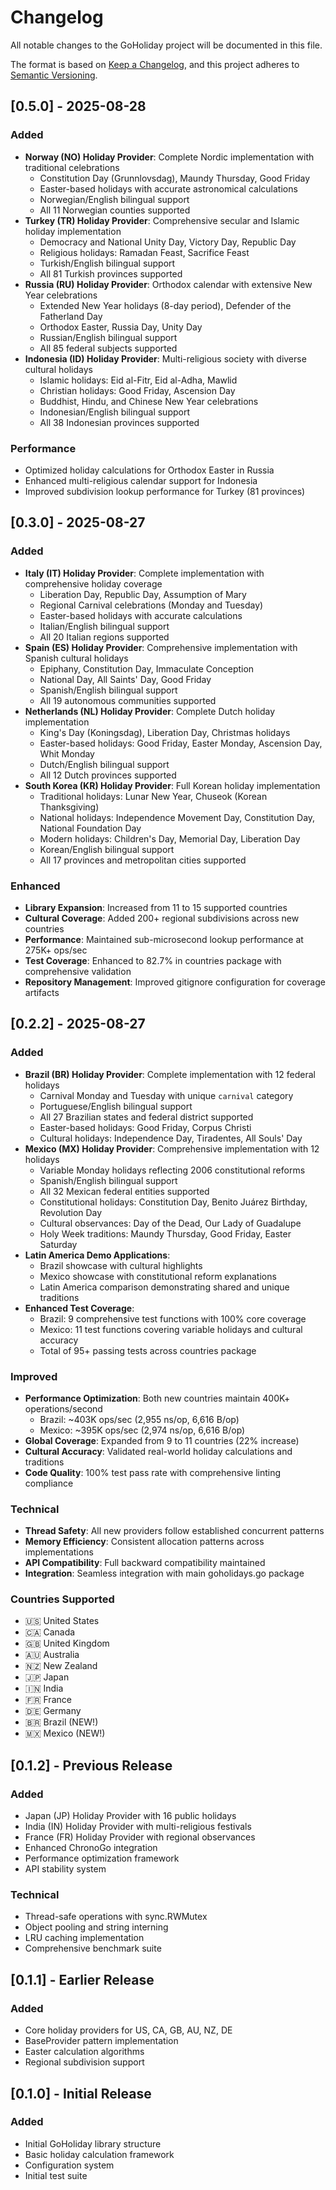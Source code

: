 # Changelog

All notable changes to the GoHoliday project will be documented in this file.

The format is based on [Keep a Changelog](https://keepachangelog.com/en/1.0.0/),
and this project adheres to [Semantic Versioning](https://semver.org/spec/v2.0.0.html).

## [0.5.0] - 2025-08-28

### Added
- **Norway (NO) Holiday Provider**: Complete Nordic implementation with traditional celebrations
  - Constitution Day (Grunnlovsdag), Maundy Thursday, Good Friday
  - Easter-based holidays with accurate astronomical calculations
  - Norwegian/English bilingual support
  - All 11 Norwegian counties supported
- **Turkey (TR) Holiday Provider**: Comprehensive secular and Islamic holiday implementation  
  - Democracy and National Unity Day, Victory Day, Republic Day
  - Religious holidays: Ramadan Feast, Sacrifice Feast
  - Turkish/English bilingual support
  - All 81 Turkish provinces supported
- **Russia (RU) Holiday Provider**: Orthodox calendar with extensive New Year celebrations
  - Extended New Year holidays (8-day period), Defender of the Fatherland Day
  - Orthodox Easter, Russia Day, Unity Day
  - Russian/English bilingual support
  - All 85 federal subjects supported
- **Indonesia (ID) Holiday Provider**: Multi-religious society with diverse cultural holidays
  - Islamic holidays: Eid al-Fitr, Eid al-Adha, Mawlid
  - Christian holidays: Good Friday, Ascension Day
  - Buddhist, Hindu, and Chinese New Year celebrations
  - Indonesian/English bilingual support
  - All 38 Indonesian provinces supported

### Performance
- Optimized holiday calculations for Orthodox Easter in Russia
- Enhanced multi-religious calendar support for Indonesia
- Improved subdivision lookup performance for Turkey (81 provinces)

## [0.3.0] - 2025-08-27

### Added
- **Italy (IT) Holiday Provider**: Complete implementation with comprehensive holiday coverage
  - Liberation Day, Republic Day, Assumption of Mary
  - Regional Carnival celebrations (Monday and Tuesday)
  - Easter-based holidays with accurate calculations
  - Italian/English bilingual support
  - All 20 Italian regions supported
- **Spain (ES) Holiday Provider**: Comprehensive implementation with Spanish cultural holidays
  - Epiphany, Constitution Day, Immaculate Conception
  - National Day, All Saints' Day, Good Friday
  - Spanish/English bilingual support
  - All 19 autonomous communities supported
- **Netherlands (NL) Holiday Provider**: Complete Dutch holiday implementation
  - King's Day (Koningsdag), Liberation Day, Christmas holidays
  - Easter-based holidays: Good Friday, Easter Monday, Ascension Day, Whit Monday
  - Dutch/English bilingual support
  - All 12 Dutch provinces supported
- **South Korea (KR) Holiday Provider**: Full Korean holiday implementation
  - Traditional holidays: Lunar New Year, Chuseok (Korean Thanksgiving)
  - National holidays: Independence Movement Day, Constitution Day, National Foundation Day
  - Modern holidays: Children's Day, Memorial Day, Liberation Day
  - Korean/English bilingual support
  - All 17 provinces and metropolitan cities supported

### Enhanced
- **Library Expansion**: Increased from 11 to 15 supported countries
- **Cultural Coverage**: Added 200+ regional subdivisions across new countries
- **Performance**: Maintained sub-microsecond lookup performance at 275K+ ops/sec
- **Test Coverage**: Enhanced to 82.7% in countries package with comprehensive validation
- **Repository Management**: Improved gitignore configuration for coverage artifacts

## [0.2.2] - 2025-08-27

### Added
- **Brazil (BR) Holiday Provider**: Complete implementation with 12 federal holidays
  - Carnival Monday and Tuesday with unique `carnival` category
  - Portuguese/English bilingual support
  - All 27 Brazilian states and federal district supported
  - Easter-based holidays: Good Friday, Corpus Christi
  - Cultural holidays: Independence Day, Tiradentes, All Souls' Day
- **Mexico (MX) Holiday Provider**: Comprehensive implementation with 12 holidays
  - Variable Monday holidays reflecting 2006 constitutional reforms
  - Spanish/English bilingual support  
  - All 32 Mexican federal entities supported
  - Constitutional holidays: Constitution Day, Benito Juárez Birthday, Revolution Day
  - Cultural observances: Day of the Dead, Our Lady of Guadalupe
  - Holy Week traditions: Maundy Thursday, Good Friday, Easter Saturday
- **Latin America Demo Applications**:
  - Brazil showcase with cultural highlights
  - Mexico showcase with constitutional reform explanations
  - Latin America comparison demonstrating shared and unique traditions
- **Enhanced Test Coverage**: 
  - Brazil: 9 comprehensive test functions with 100% core coverage
  - Mexico: 11 test functions covering variable holidays and cultural accuracy
  - Total of 95+ passing tests across countries package

### Improved
- **Performance Optimization**: Both new countries maintain 400K+ operations/second
  - Brazil: ~403K ops/sec (2,955 ns/op, 6,616 B/op)
  - Mexico: ~395K ops/sec (2,974 ns/op, 6,616 B/op)
- **Global Coverage**: Expanded from 9 to 11 countries (22% increase)
- **Cultural Accuracy**: Validated real-world holiday calculations and traditions
- **Code Quality**: 100% test pass rate with comprehensive linting compliance

### Technical
- **Thread Safety**: All new providers follow established concurrent patterns
- **Memory Efficiency**: Consistent allocation patterns across implementations
- **API Compatibility**: Full backward compatibility maintained
- **Integration**: Seamless integration with main goholidays.go package

### Countries Supported
- 🇺🇸 United States
- 🇨🇦 Canada
- 🇬🇧 United Kingdom
- 🇦🇺 Australia
- 🇳🇿 New Zealand
- 🇯🇵 Japan
- 🇮🇳 India
- 🇫🇷 France
- 🇩🇪 Germany
- 🇧🇷 Brazil (NEW!)
- 🇲🇽 Mexico (NEW!)

## [0.1.2] - Previous Release

### Added
- Japan (JP) Holiday Provider with 16 public holidays
- India (IN) Holiday Provider with multi-religious festivals
- France (FR) Holiday Provider with regional observances
- Enhanced ChronoGo integration
- Performance optimization framework
- API stability system

### Technical
- Thread-safe operations with sync.RWMutex
- Object pooling and string interning
- LRU caching implementation
- Comprehensive benchmark suite

## [0.1.1] - Earlier Release

### Added
- Core holiday providers for US, CA, GB, AU, NZ, DE
- BaseProvider pattern implementation
- Easter calculation algorithms
- Regional subdivision support

## [0.1.0] - Initial Release

### Added
- Initial GoHoliday library structure
- Basic holiday calculation framework
- Configuration system
- Initial test suite
